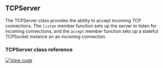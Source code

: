 ## TCPServer

The TCPServer class provides the ability to accept incoming TCP connections. The `listen` member function sets up the server to listen for incoming connections, and the `accept` member function sets up a stateful TCPSocket instance on an incoming connection.

### TCPServer class reference

[![View code](https://www.mbed.com/embed/?type=library)](https://os.mbed.com/docs/v5.6/mbed-os-api-doxy/class_t_c_p_server.html)
